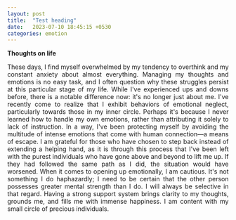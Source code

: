```yaml
---
layout: post
title:  "Test heading"
date:   2023-07-10 18:45:15 +0530
categories: emotion
---
```


**Thoughts on life**
<p style="text-align:justify">These days, I find myself overwhelmed by my tendency to overthink and my constant anxiety about almost everything. Managing my thoughts and emotions is no easy task, and I often question why these struggles persist at this particular stage of my life. While I've experienced ups and downs before, there is a notable difference now: it's no longer just about me. I've recently come to realize that I exhibit behaviors of emotional neglect, particularly towards those in my inner circle. Perhaps it's because I never learned how to handle my own emotions, rather than attributing it solely to lack of instruction. In a way, I've been protecting myself by avoiding the multitude of intense emotions that come with human connection—a means of escape. I am grateful for those who have chosen to step back instead of extending a helping hand, as it is through this process that I've been left with the purest individuals who have gone above and beyond to lift me up. If they had followed the same path as I did, the situation would have worsened. When it comes to opening up emotionally, I am cautious. It's not something I do haphazardly; I need to be certain that the other person possesses greater mental strength than I do. I will always be selective in that regard. Having a strong support system brings clarity to my thoughts, grounds me, and fills me with immense happiness. I am content with my small circle of precious individuals.</centre></p>

